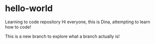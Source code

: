 # hello-world
Learning to code repository
Hi everyone, this is Dina, attempting to learn how to code!

This is a new branch to explore what a branch actually is!
